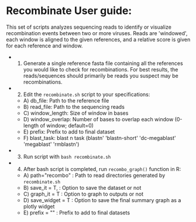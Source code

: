 # Recombinate User guide:
This set of scripts analyzes sequencing reads to identify or visualize recombination events between two or more viruses. Reads are 'windowed', each window is aligned to the given references, and a relative score is given for each reference and window. 

- 1) Generate a single reference fasta file containing all the references you would like to check for recombinations. For best results, the reads/sequences should primarily be reads you suspect may be recombinations.
- 2) Edit the `recombinate.sh` script to your specifications:
   - A) db_file: Path to the reference file
   - B) read_file: Path to the sequencing reads
   - C) window_length: Size of window in bases
   - D) window_overlap: Number of bases to overlap each window (0-length of window; default=0)
   - E) prefix: Prefix to add to final dataset
   - F) blast_task: blast n task (blastn' 'blastn-short' 'dc-megablast' 'megablast' 'rmblastn')
- 3) Run script with `bash recombinate.sh`
- 4) After bash script is completed, run `recombo_graph()` function in R:
   - A) path="recombo" : Path to read directories generated by `recombinate.sh`
   - B) save_it = T, : Option to save the dataset or not
   - C) graph_it = T : Option to graph to outputs or not
   - D) save_widget = T : Option to save the final summary graph as a plotly widget
   - E) prefix = "" : Prefix to add to final datasets
